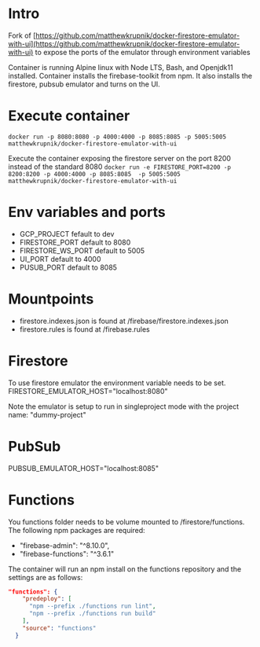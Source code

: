 # Intro
Fork of [https://github.com/matthewkrupnik/docker-firestore-emulator-with-ui](https://github.com/matthewkrupnik/docker-firestore-emulator-with-ui)
to expose the ports of the emulator through environment variables


Container is running Alpine linux with Node LTS, Bash, and Openjdk11 installed.
Container installs the firebase-toolkit from npm. It also installs the firestore, pubsub emulator and turns on the UI.

# Execute container

`docker run -p 8080:8080 -p 4000:4000 -p 8085:8085 -p 5005:5005 matthewkrupnik/docker-firestore-emulator-with-ui`

Execute the container exposing the firestore server on the port 8200 instead of the standard 8080
`docker run -e FIRESTORE_PORT=8200 -p 8200:8200 -p 4000:4000 -p 8085:8085  -p 5005:5005 matthewkrupnik/docker-firestore-emulator-with-ui`

# Env variables and ports
* GCP_PROJECT fefault to dev
* FIRESTORE_PORT default to 8080
* FIRESTORE_WS_PORT default to 5005
* UI_PORT default to 4000
* PUSUB_PORT default to 8085

# Mountpoints

* firestore.indexes.json is found at /firebase/firestore.indexes.json
* firestore.rules is found at /firebase.rules

# Firestore

To use firestore emulator the environment variable needs to be set.
FIRESTORE_EMULATOR_HOST="localhost:8080"

Note the emulator is setup to run in singleproject mode with the project name: "dummy-project"

# PubSub

PUBSUB_EMULATOR_HOST="localhost:8085"

# Functions

You functions folder needs to be volume mounted to /firestore/functions. The following npm packages are required:

* "firebase-admin": "^8.10.0",
* "firebase-functions": "^3.6.1"

The container will run an npm install on the functions repository and the settings are as follows:

```json
"functions": {
    "predeploy": [
      "npm --prefix ./functions run lint",
      "npm --prefix ./functions run build"
    ],
    "source": "functions"
  }
```

